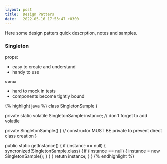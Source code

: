 ```yaml
---
layout: post
title:  Design Patters
date:   2022-05-16 17:53:47 +0300
---
```



Here some design patters quick description, notes and samples.<br>

### Singleton

props:<br>
 - easy to create and understand
 - handy to use

cons:
 - hard to mock in tests
 - components become tightly bound

{% highlight java %}
class SingletonSample {

  private static volatile SingletonSample instance; // don't forget to add volatile

  private SingletonSample() { // constructor MUST BE private to prevent direct class creation
  }


  public static getInstance() {
    if (instance == null) {
       syncronized(SingletonSample.class) { 
         if (instance == null) {
           instance = new SingletonSample();
         }
       }
    }
    retutn instance;
  }
}
{% endhighlight %}

